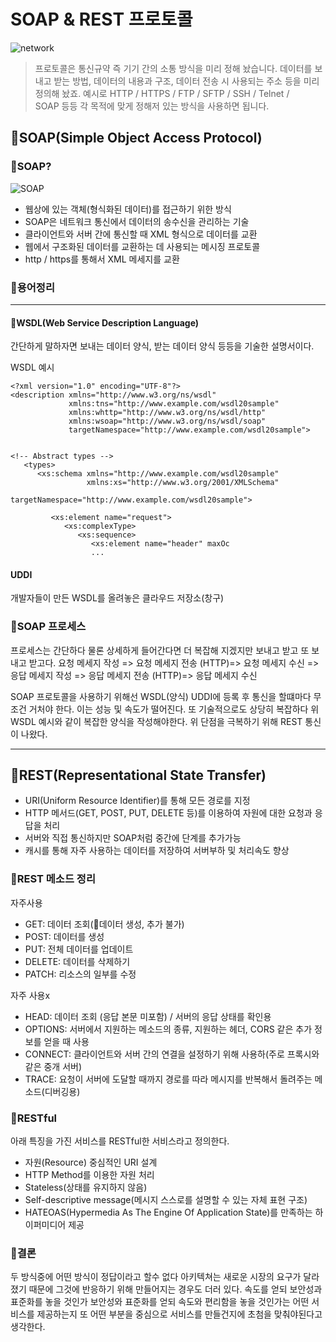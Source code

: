 # SOAP & REST 프로토콜 
![network](https://images.unsplash.com/photo-1558494949-ef010cbdcc31?ixlib=rb-4.0.3&ixid=MnwxMjA3fDB8MHxwaG90by1wYWdlfHx8fGVufDB8fHx8&auto=format&fit=crop&w=2234&q=80)
> 프로토콜은 통신규약 즉 기기 간의 소통 방식을 미리 정해 놨습니다. 데이터를 보내고 받는 방법, 데이터의 내용과 구조, 데이터 전송 시 사용되는 주소 등을 미리 정의해 놨죠. 예시로 HTTP / HTTPS / FTP / SFTP / SSH / Telnet / SOAP 등등 각 목적에 맞게 정해저 있는 방식을 사용하면 됩니다.

## 📌SOAP(Simple Object Access Protocol)

### 📌SOAP?
![SOAP](https://user-images.githubusercontent.com/22961251/154504754-413e3c8b-f689-4d6b-a730-63b6f255655a.png)
- 웹상에 있는 객체(형식화된 데이터)를 접근하기 위한 방식
- SOAP은 네트워크 통신에서 데이터의 송수신을 관리하는 기술
- 클라이언트와 서버 간에 통신할 때 XML 형식으로 데이터를 교환
- 웹에서 구조화된 데이터를 교환하는 데 사용되는 메시징 프로토콜
- http / https를 통해서 XML 메세지를 교환

### 📌용어정리
---
#### WSDL(Web Service Description Language)
간단하게 말하자면 보내는 데이터 양식, 받는 데이터 양식 등등을 기술한 설명서이다.

WSDL 예시
```
<?xml version="1.0" encoding="UTF-8"?>
<description xmlns="http://www.w3.org/ns/wsdl"
             xmlns:tns="http://www.example.com/wsdl20sample"
             xmlns:whttp="http://www.w3.org/ns/wsdl/http"
             xmlns:wsoap="http://www.w3.org/ns/wsdl/soap"
             targetNamespace="http://www.example.com/wsdl20sample">


<!-- Abstract types -->
   <types>
      <xs:schema xmlns="http://www.example.com/wsdl20sample"
                 xmlns:xs="http://www.w3.org/2001/XMLSchema"
                 targetNamespace="http://www.example.com/wsdl20sample">

         <xs:element name="request">
            <xs:complexType>
               <xs:sequence>
                  <xs:element name="header" maxOc
                  ...
```

#### UDDI
개발자들이 만든 WSDL를 올려놓은 클라우드 저장소(창구)

### 📌SOAP 프로세스
프로세스는 간단하다 물론 상세하게 들어간다면 더 복잡해 지겠지만 보내고 받고 또 보내고 받고다.
요청 메세지 작성 => 요청 메세지 전송 (HTTP)=> 요청 메세지 수신 => 응답 메세지 작성 => 응답 메세지 전송 (HTTP)=> 응답 메세지 수신

SOAP 프로토콜을 사용하기 위해선 WSDL(양식) UDDI에 등록 후 통신을 할떄마다 무조건 거처야 한다. 이는 성능 및 속도가 떨어진다. 또 기술적으로도 상당히 복잡하다 위 WSDL 예시와 같이 복잡한 양식을 작성해야한다. 위 단점을 극복하기 위해 REST 통신이 나왔다.

---

## 📌REST(Representational State Transfer)
- URI(Uniform Resource Identifier)를 통해 모든 경로를 지정
- HTTP 메서드(GET, POST, PUT, DELETE 등)를 이용하여 자원에 대한 요청과 응답을 처리
- 서버와 직접 통신하지만 SOAP처럼 중간에 단계를 추가가능
- 캐시를 통해 자주 사용하는 데이터를 저장하여 서버부하 및 처리속도 향상

### 📌REST 메소드 정리
자주사용
- GET: 데이터 조회(데이터 생성, 추가 불가)
- POST: 데이터를 생성
- PUT: 전체 데이터를 업데이트
- DELETE: 데이터를 삭제하기
- PATCH: 리소스의 일부를 수정

자주 사용x
- HEAD: 데이터 조회 (응답 본문 미포함) / 서버의 응답 상태를 확인용
- OPTIONS: 서버에서 지원하는 메소드의 종류, 지원하는 헤더, CORS 같은 추가 정보를 얻을 때 사용
- CONNECT: 클라이언트와 서버 간의 연결을 설정하기 위해 사용하(주로 프록시와 같은 중개 서버)
- TRACE: 요청이 서버에 도달할 때까지 경로를 따라 메시지를 반복해서 돌려주는 메소드(디버깅용)


### 📌RESTful
아래 특징을 가진 서비스를 RESTful한 서비스라고 정의한다.
- 자원(Resource) 중심적인 URI 설계
- HTTP Method를 이용한 자원 처리
- Stateless(상태를 유지하지 않음)
- Self-descriptive message(메시지 스스로를 설명할 수 있는 자체 표현 구조)
- HATEOAS(Hypermedia As The Engine Of Application State)를 만족하는 하이퍼미디어 제공

### 📌결론
두 방식중에 어떤 방식이 정답이라고 할수 없다 아키텍쳐는 새로운 시장의 요구가 달라 졌기 때문에 그것에 반응하기 위해 만들어지는 경우도 더러 있다.
속도를 얻되 보안성과 표준화를 놓을 것인가 보안성와 표준화를 얻되 속도와 편리함을 놓을 것인가는 어떤 서비스를 제공하는지 또 어떤 부분을 중심으로 서비스를 만들건지에 초첨을 맞춰야된다고 생각한다.